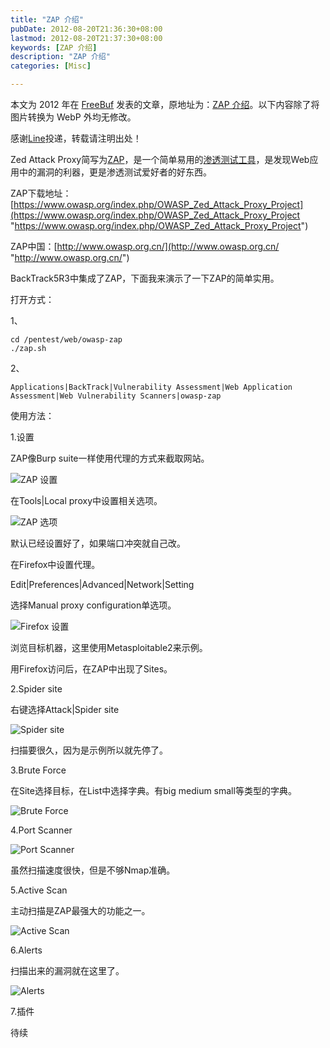 ```yaml
---
title: "ZAP 介绍"
pubDate: 2012-08-20T21:36:30+08:00
lastmod: 2012-08-20T21:37:30+08:00
keywords: [ZAP 介绍]
description: "ZAP 介绍"
categories: [Misc]

---
```


本文为 2012 年在 [FreeBuf](https://www.freebuf.com/ "FreeBuf") 发表的文章，原地址为：[ZAP 介绍](https://www.freebuf.com/sectool/5427.html "ZAP 介绍")。以下内容除了将图片转换为 WebP 外均无修改。

感谢[Line](http://linehk.blog.com/ "Line")投递，转载请注明出处！

Zed Attack Proxy简写为[ZAP](http://www.freebuf.com/sectool/103803.html "ZAP")，是一个简单易用的[渗透测试工具](http://www.freebuf.com/sectool/96574.html "渗透测试工具")，是发现Web应用中的漏洞的利器，更是渗透测试爱好者的好东西。

ZAP下载地址：[https://www.owasp.org/index.php/OWASP_Zed_Attack_Proxy_Project](https://www.owasp.org/index.php/OWASP_Zed_Attack_Proxy_Project "https://www.owasp.org/index.php/OWASP_Zed_Attack_Proxy_Project")

ZAP中国：[http://www.owasp.org.cn/](http://www.owasp.org.cn/ "http://www.owasp.org.cn/")

BackTrack5R3中集成了ZAP，下面我来演示了一下ZAP的简单实用。

<!--more-->

打开方式：

1、

```shell
cd /pentest/web/owasp-zap
./zap.sh
```

2、

```plaintext
Applications|BackTrack|Vulnerability Assessment|Web Application Assessment|Web Vulnerability Scanners|owasp-zap
```

使用方法：

1.设置

ZAP像Burp suite一样使用代理的方式来截取网站。

![ZAP 设置](/images/zap-introduction/zap-setting.webp "ZAP 设置")

在Tools|Local proxy中设置相关选项。

![ZAP 选项](/images/zap-introduction/zap-option.webp "ZAP 选项")

默认已经设置好了，如果端口冲突就自己改。

在Firefox中设置代理。

Edit|Preferences|Advanced|Network|Setting

选择Manual proxy configuration单选项。

![Firefox 设置](/images/zap-introduction/firefox-setting.webp "Firefox 设置")

浏览目标机器，这里使用Metasploitable2来示例。

用Firefox访问后，在ZAP中出现了Sites。

2.Spider site

右键选择Attack|Spider site

![Spider site](/images/zap-introduction/spider-site.webp "Spider site")

扫描要很久，因为是示例所以就先停了。

3.Brute Force

在Site选择目标，在List中选择字典。有big medium small等类型的字典。

![Brute Force](/images/zap-introduction/brute-force.webp "Brute Force")

4.Port Scanner

![Port Scanner](/images/zap-introduction/port-scanner.webp "Port Scanner")

虽然扫描速度很快，但是不够Nmap准确。

5.Active Scan

主动扫描是ZAP最强大的功能之一。

![Active Scan](/images/zap-introduction/active-scan.webp "Active Scan")

6.Alerts

扫描出来的漏洞就在这里了。

![Alerts](/images/zap-introduction/alerts.webp "Alerts")

7.插件

待续
